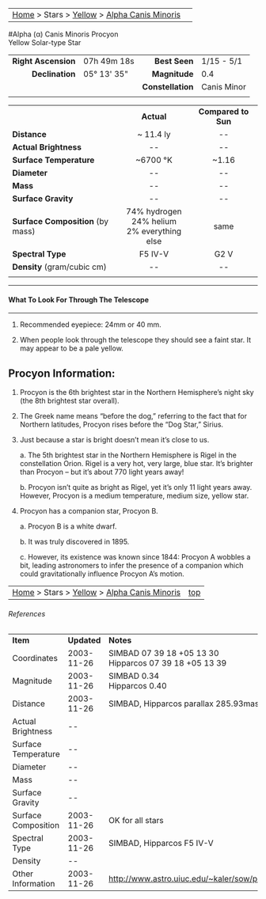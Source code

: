 <script src="../../js/whatsup.js"></script>
<script type="text/javascript">
	var objectName ="Procyon"
	var objectDesc ="Alpha Canis Minoris<br/>Yellow Solar-type Star<br/>in the Constellation<br/>Canis Minor"
	var objectImage=""
</script>

|    |    |
|:---|---:|
|[Home](/notes/#object-notes) > Stars > [Yellow](../!yellow-stars) > [Alpha Canis Minoris](#alpha-canis-minoris)|  <div id=whatsup></div> |

#Alpha (&alpha;) Canis Minoris
Procyon <br/>
Yellow Solar-type Star

|   |   |   |   |
|--:|:--|--:|:--|
|**Right Ascension**|07h 49m 18s|**Best Seen**| 1/15 - 5/1 |
|**Declination**|05&deg; 13' 35"|**Magnitude**| 0.4 |
|  |  |**Constellation**|Canis Minor|
|  |  |  |

	
|  |  |  |
|--|:--:|:--:|
|  |**Actual**|**Compared to Sun**|
|**Distance**| ~ 11.4 ly|--|
|**Actual Brightness**|--|--|
|**Surface Temperature**| ~6700 &deg;K| ~1.16 |
|**Diameter**|--|--|
|**Mass**|--|--|
|**Surface Gravity**|--|--|
|**Surface Composition** (by mass)|74% hydrogen<br>24% helium<br>2% everything else|same|
|**Spectral Type**| F5 IV-V |G2 V|
|**Density** (gram/cubic cm)|--|--|
|   |   |   |

---
#### What To Look For Through The Telescope
---

1.  Recommended eyepiece: 24mm or 40 mm.

1.  When people look through the telescope they should see a faint star.  It may appear to be a pale yellow.


## Procyon Information:

1.  Procyon is the 6th brightest star in the Northern Hemisphere’s night sky (the 8th brightest star overall).

1.  The Greek name means “before the dog,” referring to the fact that for Northern latitudes, Procyon rises before the “Dog Star,” Sirius.

1.  Just because a star is bright doesn’t mean it’s close to us.

	a.  The 5th brightest star in the Northern Hemisphere is Rigel in the constellation Orion.  Rigel is a very hot, very large, blue star.  It’s brighter than Procyon – but it’s about 770 light years away!

	b.  Procyon isn’t quite as bright as Rigel, yet it’s only 11 light years away.  However, Procyon is a medium temperature, medium size, yellow star.

1.  Procyon has a companion star, Procyon B.

	a.  Procyon B is a white dwarf.

	b.  It was truly discovered in 1895.

	c.  However, its existence was known since 1844: Procyon A wobbles a bit, leading astronomers to infer the presence of a companion which could gravitationally influence Procyon A’s motion.


|    |    |
|:---|---:|
|[Home](/notes/#object-notes) > Stars > [Yellow](../!yellow-stars) > [Alpha Canis Minoris](#alpha-canis-minoris)| [top](#alpha-canis-minoris) |

###### References

|   |   |   |
|---|---|---|
|**Item**|**Updated**|**Notes**| 
|Coordinates|2003-11-26|SIMBAD   07 39 18   +05 13 30<br/>Hipparcos 07 39 18   +05 13 39|
|Magnitude|2003-11-26|SIMBAD 0.34<br/>Hipparcos 0.40|
|Distance|2003-11-26|SIMBAD, Hipparcos parallax 285.93mas -> 11.4 ly|
|Actual Brightness| --  |   |
|Surface Temperature| -- |   |
|Diameter| -- |   |
|Mass | -- |   |
|Surface Gravity| -- |   |
|Surface Composition|2003-11-26|OK for all stars|
|Spectral Type|2003-11-26|SIMBAD, Hipparcos  F5 IV-V|
|Density| -- |   |
|Other Information|2003-11-26|<http://www.astro.uiuc.edu/~kaler/sow/procyon.html>|

